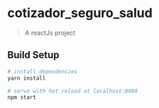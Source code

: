 # cotizador_seguro_salud

> A reactJs project

## Build Setup

``` bash
# install dependencies
yarn install

# serve with hot reload at localhost:8080
npm start

```

